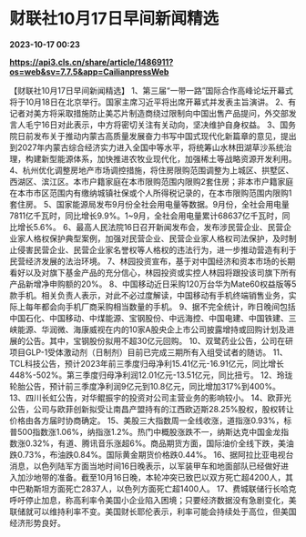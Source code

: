 # 财联社10月17日早间新闻精选

**2023-10-17 00:23**

**https://api3.cls.cn/share/article/1486911?os=web&sv=7.7.5&app=CailianpressWeb**

【财联社10月17日早间新闻精选】 1、第三届“一带一路”国际合作高峰论坛开幕式将于10月18日在北京举行。国家主席习近平将出席开幕式并发表主旨演讲。 2、有记者对美方将采取措施防止美芯片制造商绕过限制向中国出售产品提问，外交部发言人毛宁16日对此表示，中方将密切关注有关动向，坚决维护自身权益。 3、国务院日前发布关于推动内蒙古高质量发展奋力书写中国式现代化新篇章的意见，提出到2027年内蒙古综合经济实力进入全国中等水平，将统筹山水林田湖草沙系统治理，构建新型能源体系，加快推进农牧业现代化，加强稀土等战略资源开发利用。 4、杭州优化调整房地产市场调控措施，将住房限购范围调整为上城区、拱墅区、西湖区、滨江区。本市户籍家庭在本市限购范围内限购2套住房；非本市户籍家庭在本市市区范围内有缴纳城镇社保或个人所得税记录的，在本市限购范围内限购1套住房。 5、国家能源局发布9月份全社会用电量等数据。9月份，全社会用电量7811亿千瓦时，同比增长9.9%。1~9月，全社会用电量累计68637亿千瓦时，同比增长5.6%。 6、最高人民法院16日召开新闻发布会，发布涉民营企业、民营企业家人格权保护典型案例，加强对民营企业、民营企业家人格权司法保护，及时制止侵害民营企业、民营企业家名誉权等人格权的违法行为，进一步推动营造有利于民营经济发展的法治环境。 7、林园投资宣布，基于对中国经济和资本市场的长期看好以及对旗下基金产品的充分信心，林园投资或实控人林园将跟投该司旗下所有产品新增净申购额的20%。 8、中国移动近日采购120万台华为Mate60权益版等5款手机。相关负责人表示，对此不必过度解读，中国移动有手机终端销售业务，实际上每年都会向手机厂商采购相当数量的手机。 9、据不完全统计，昨日晚间包括中国石化、中国移动、中煤能源、宝钢股份、中远海控、中国电建、中国铁建、三峡能源、华润微、海康威视在内的10家A股央企上市公司披露增持或回购计划及进展的公告。其中，宝钢股份拟用不超30亿元回购。 10、双鹭药业公告，公司在研项目GLP-1受体激动剂（日制剂）目前已完成三期所有入组受试者的随访。 11、TCL科技公告，预计2023年前三季度归母净利15.41亿元-16.91亿元，同比增长448%-502%。第三季度归母净利润12.01亿元-13.51亿元，同比扭亏。 12、玲珑轮胎公告，预计前三季度净利润9亿元到10.8亿元，同比增加317%到400%。 13、四川长虹公告，对华鲲振宇的投资对公司主营业务的影响较小。 14、欧菲光公告，公司与欧菲创新拟受让南昌产盟持有的江西欧迈斯28.25%股权，股权转让价格由各方届时协商确定。 15、美股三大指数周一全线收涨，道指涨0.93%，标普500指数涨1.06%，纳指涨1.2%。热门中概股涨跌不一，纳斯达克中国金龙指数涨0.32%，有道、腾讯音乐涨超6%。商品期货方面，国际油价全线下跌，美油跌0.73%，布油跌0.84%。国际黄金期货价格跌0.44%。 16、据阿拉比亚电视台消息，以色列陆军方面当地时间16日晚表示，以军装甲车和地面部队已经做好进入加沙地带的准备。截至10月16日晚，本轮冲突已致巴以双方死亡超4200人，其中巴勒斯坦方面死亡2837人，以色列方面死亡超1400人。 17、费城联储行长哈克呼吁停止加息，称高利率令美国小企业陷入困境；只要经济数据没有急剧变化，美联储就可以维持利率不变。美国财长耶伦表示，利率可能会持续处于高位，但美国经济形势良好。